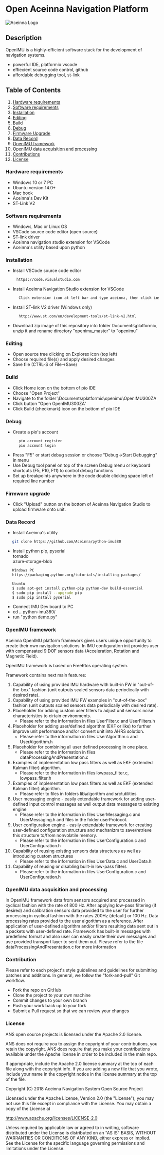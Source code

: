 # Open Aceinna Navigation Platform

![Aceinna Logo](https://github.com/Aceinna/openimu/blob/master/aceinna.png)

## Description
OpenIMU is a highly-efficient software stack for the development of navigation systems.

  - powerful IDE, platformio vscode
  - effiecient source code control, github
  - affordable debugging tool, st-link

## Table of Contents

  1. [Hardware requirements](#hardwarerequirements)
  2. [Software requirements](#softwarerequirements)
  3. [Installation](#installation)
  4. [Editing](#editing)
  5. [Build](#build)
  6. [Debug](#debug)
  7. [Firmware Upgrade](#firmware-upgrade)
  8. [Data Record](#data-record)
  9. [OpenIMU framework](#openimu-framework)
  10. [OpenIMU data acquisition and processing](#openimu-data-acquisition-and-processing)
  11. [Contributions](#contributions)
  12. [License](#license)
  
### Hardware requirements

 - Windows 10 or 7 PC
 - Ubuntu version 14.0+
 - Mac book
 - Aceinna's Dev Kit
 - ST-Link V2

### Software requirements

 - Windows, Mac or Linux OS
 - VSCode source code editor (open source) 
 - ST-link driver
 - Aceinna navigation studio extension for VSCode
 - Aceinna's utility based upon python

### Installation
 
  - Install VSCode source code editor
  ```sh
       https://code.visualstudio.com
  ```
  - Install Aceinna Navigation Studio extension for VSCode
  ```sh
        Click extension icon at left bar and type aceinna, then click installation button.
  ```
  - Install ST-link V2 driver (Windows only)
  ```sh
        http://www.st.com/en/development-tools/st-link-v2.html
  ```
  - Download zip image of this repository into folder Documents\platformio, unzip it and rename directory "openimu_master" to "openimu"

### Editing

  - Open source tree clicking on Explorex icon (top left)
  - Choose required file(s) and apply desired changes
  - Save file (CTRL-S of File->Save) 

### Build

 - Click Home icon on the bottom of pio IDE
 - Choose "Open Project"
 - Navigate to the folder \Documents\platformio\openimu\OpenIMU300ZA
 - Click button "Open OpenIMU300ZA"
 - Click Build (checkmark) icon on the bottom of pio IDE

### Debug
 - Create a pio's account
```sh
      pio account register
      pio account login
```
 - Press "F5" or start debug session or  choose "Debug->Start Debugging" in menu
 - Use Debug tool panel on top of the screen Debug menu or keyboard shortcuts 
   (F5, F10, F11) to control debug functions
 - Set up breakpoints anywhere in the code double clicking space left of required line number

### Firmware upgrade

- Click "Upload" button on the bottom of Aceinna Navigation Studio to upload firmware onto unit.

 
### Data Record

 - Install Aceinna's utility 
```sh
   git clone https://github.com/Aceinna/python-imu380
```
 - Install python pip, 
     pyserial  
     tornado  
     azure-storage-blob
```sh
   Windows PC
   https://packaging.python.org/tutorials/installing-packages/
```
```sh
   Ubuntu
   $ sudo apt-get install python-pip python-dev build-essential 
   $ sudo pip install --upgrade pip 
   $ sudo pip install pyserial
```
   - Connect IMU Dev board to PC
   - cd ...python-imu380/
   - run "python demo.py"



### OpenIMU framework

Aceinna OpenIMU platform framework gives users unique opportunity to create their own navigation solutions.
In IMU configuration init provides user with compensated 9 DOF sensors data (Acceleration, Rotation and Magnetic Field).

OpenIMU framework is based on FreeRtos operating system.

Framework contains next main features:

1. Capability of using provided IMU hardware with built-in FW in "out-of-the-box" fashion (unit outputs scaled sensors 
   data periodically with desired rate).
2. Capability of using provided IMU FW examples in "out-of-the-box" fashion (unit outputs scaled sensors 
   data periodically with desired rate).
3. Placeholder for adding custom user filters to adjust unit sensors noise characteristics to cirtain environments.
   - Please refer to the information in files UserFilter.c and UserFilters.h
4. Placeholder for adding user/defined algorithm (EKF or like) to further improve unit performance and/or convert unit into AHRS solution.
   - Please refer to the information in files UserAlgorithm.c and UserAlgorithm.h
5. Placeholder for combining all user defined processing in one place.
   - Please refer to the information in files dataProcessingAndPresentation.c
6. Examples of implementation low pass filters as well as EKF (extended Kalman filter) algorithm.
   - Please refer to the information in files lowpass_filter.c, lowpass_filter.h
7. Examples of implementation low pass filters as well as EKF (extended Kalman filter) algorithm.
   - Please refer to files in folders lib\algorithm and src\utilities
8. User messaging engine - easily extendable framework for adding user-defined input control messages as well output data messages to existing engine
   - Please refer to the information in files UserMessaging.c and UserMessaging.h and files in the folder userProtocol.
9. User configuration engine - easily extendable framework for creating user-defined configuration structure and mechanizm to save/retrieve 
   this structure to/from nonvolatile memory.
      - Please refer to the information in files UserConfiguration.c and UserConfiguration.h
10. Capability of reusing existing sensors data structures as well as introducing custom structures
      - Please refer to the information in files UserData.c and UserData.h
11. Capability of reusing or disabling built-in low-pass filters 
      - Please refer to the information in files UserConfiguration.c and UserConfiguration.h

### OpenIMU data acquisition and processing

In OpenIMU framework data from sensors acquired and processed in cyclical fashion with the rate of 800 Hz.
After applying low-pass filtering (if desired) and calibration sensors data provided to the user for further processing
in cyclical fashion with the rates 200Hz (default) or 100 Hz. Data processing rates provided to the user algorithm as a reference.
After application of user-defined algorithm and/or filters resulting data sent out in a packets with user-defined rate. Framework has 
built-in messages with predefined format and also user can easily create their own messages and use provided transport layer to sent 
them out. Please refer to the file dataProcessingAndPresentation.c for more information



### Contribution

Please refer to each project's style guidelines and guidelines for submitting patches and additions. In general, we follow the "fork-and-pull" Git workflow.

 - Fork the repo on GitHub
 - Clone the project to your own machine
 - Commit changes to your own branch
 - Push your work back up to your fork
 - Submit a Pull request so that we can review your changes

### License

ANS open source projects is licensed under the Apache 2.0 license.

ANS does not require you to assign the copyright of your contributions, you retain the copyright. ANS does require that you make your contributions available under the Apache license in order to be included in the main repo.

If appropriate, include the Apache 2.0 license summary at the top of each file along with the copyright info. If you are adding a new file that you wrote, include your name in the copyright notice in the license summary at the top of the file.

Copyright (C) 2018 Aceinna Navigation System Open Source Project

Licensed under the Apache License, Version 2.0 (the "License");
you may not use this file except in compliance with the License.
You may obtain a copy of the License at

   http://www.apache.org/licenses/LICENSE-2.0

Unless required by applicable law or agreed to in writing, software
distributed under the License is distributed on an "AS IS" BASIS,
WITHOUT WARRANTIES OR CONDITIONS OF ANY KIND, either express or implied.
See the License for the specific language governing permissions and
limitations under the License.


   